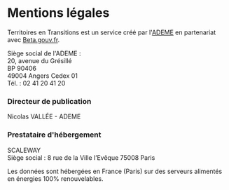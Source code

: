 # Mentions légales

Territoires en Transitions est un service créé par l'[ADEME](https://www.ademe.fr/)
en partenariat avec [Beta.gouv.fr](https://beta.gouv.fr/).

Siège social de l'ADEME :<br/>
20, avenue du Grésillé<br />
BP 90406<br />
49004 Angers Cedex 01<br />
Tél. : 02 41 20 41 20<br />

### Directeur de publication
Nicolas VALLÉE - ADEME

### Prestataire d'hébergement

SCALEWAY<br />
Siège social : 8 rue de la Ville l’Evêque 75008 Paris

Les données sont hébergées en France (Paris) sur des serveurs alimentés en énergies 100% renouvelables.